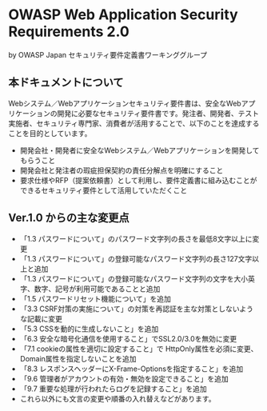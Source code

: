 # OWASP Web Application Security Requirements 2.0
by OWASP Japan セキュリティ要件定義書ワーキンググループ

## 本ドキュメントについて
Webシステム／Webアプリケーションセキュリティ要件書は、安全なWebアプリケーションの開発に必要なセキュリティ要件書です。発注者、開発者、テスト実施者、セキュリティ専門家、消費者が活用することで、以下のことを達成することを目的としています。
* 開発会社・開発者に安全なWebシステム／Webアプリケーションを開発してもらうこと
* 開発会社と発注者の瑕疵担保契約の責任分解点を明確にすること
* 要求仕様やRFP（提案依頼書）として利用し、要件定義書に組み込むことができるセキュリティ要件として活用していただくこと

## Ver.1.0 からの主な変更点
* 「1.3 パスワードについて」のパスワード文字列の長さを最低8文字以上に変更
* 「1.3 パスワードについて」の登録可能なパスワード文字列の長さ127文字以上と追加
* 「1.3 パスワードについて」の登録可能なパスワード文字列の文字を大小英字、数字、記号が利用可能であることと追加
* 「1.5 パスワードリセット機能について」を追加
* 「3.3 CSRF対策の実施について」の対策を再認証を主な対策としないような記載に変更
* 「5.3 CSSを動的に生成しないこと」を追加
* 「6.3 安全な暗号化通信を使用すること」でSSL2.0/3.0を無効に変更
* 「7.1 cookieの属性を適切に設定すること」で HttpOnly属性を必須に変更、Domain属性を指定しないことを追加
* 「8.3 レスポンスヘッダーにX-Frame-Optionsを指定すること」を追加
* 「9.6 管理者がアカウントの有効・無効を設定できること」を追加
* 「9.7 重要な処理が行われたらログを記録すること」を追加
* これら以外にも文言の変更や順番の入れ替えなどがあります。
